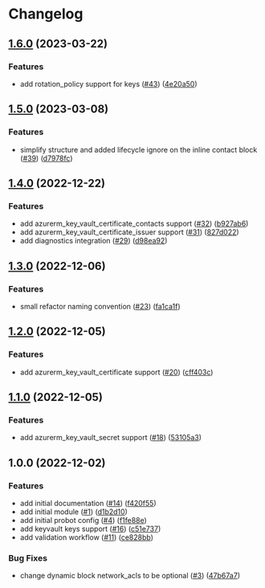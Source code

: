 # Changelog

## [1.6.0](https://github.com/aztfmods/module-azurerm-kv/compare/v1.5.0...v1.6.0) (2023-03-22)


### Features

* add rotation_policy support for keys ([#43](https://github.com/aztfmods/module-azurerm-kv/issues/43)) ([4e20a50](https://github.com/aztfmods/module-azurerm-kv/commit/4e20a50da3a3ed512b50bb9973e3f9e4a8a56784))

## [1.5.0](https://github.com/aztfmods/module-azurerm-kv/compare/v1.4.0...v1.5.0) (2023-03-08)


### Features

* simplify structure and added lifecycle ignore on the inline contact block ([#39](https://github.com/aztfmods/module-azurerm-kv/issues/39)) ([d7978fc](https://github.com/aztfmods/module-azurerm-kv/commit/d7978fcc0b4a8c8780690f5e50d0d90cbf2f24df))

## [1.4.0](https://github.com/aztfmods/module-azurerm-kv/compare/v1.3.0...v1.4.0) (2022-12-22)


### Features

* add azurerm_key_vault_certificate_contacts support ([#32](https://github.com/aztfmods/module-azurerm-kv/issues/32)) ([b927ab6](https://github.com/aztfmods/module-azurerm-kv/commit/b927ab6be15fcab279540d8fa9cb391ef62d8432))
* add azurerm_key_vault_certificate_issuer support ([#31](https://github.com/aztfmods/module-azurerm-kv/issues/31)) ([827d022](https://github.com/aztfmods/module-azurerm-kv/commit/827d022b23712a91074c5320459f5aaed9e60205))
* add diagnostics integration ([#29](https://github.com/aztfmods/module-azurerm-kv/issues/29)) ([d98ea92](https://github.com/aztfmods/module-azurerm-kv/commit/d98ea926f86ab27cbe3fdc1ff5a40afbff951a94))

## [1.3.0](https://github.com/aztfmods/module-azurerm-kv/compare/v1.2.0...v1.3.0) (2022-12-06)


### Features

* small refactor naming convention ([#23](https://github.com/aztfmods/module-azurerm-kv/issues/23)) ([fa1ca1f](https://github.com/aztfmods/module-azurerm-kv/commit/fa1ca1fbb2f493a1c9efd030ec8f4d0b443d9287))

## [1.2.0](https://github.com/aztfmods/module-azurerm-kv/compare/v1.1.0...v1.2.0) (2022-12-05)


### Features

* add azurerm_key_vault_certificate support ([#20](https://github.com/aztfmods/module-azurerm-kv/issues/20)) ([cff403c](https://github.com/aztfmods/module-azurerm-kv/commit/cff403c56bac416bf44808cf176df76f34885f1d))

## [1.1.0](https://github.com/aztfmods/module-azurerm-kv/compare/v1.0.0...v1.1.0) (2022-12-05)


### Features

* add azurerm_key_vault_secret support ([#18](https://github.com/aztfmods/module-azurerm-kv/issues/18)) ([53105a3](https://github.com/aztfmods/module-azurerm-kv/commit/53105a30706a6da025266c9d948b94c3e7673d0a))

## 1.0.0 (2022-12-02)


### Features

* add initial documentation ([#14](https://github.com/aztfmods/module-azurerm-kv/issues/14)) ([f420f55](https://github.com/aztfmods/module-azurerm-kv/commit/f420f55f59847e9fd9459cec72c88d9ecfa01f9c))
* add initial module ([#1](https://github.com/aztfmods/module-azurerm-kv/issues/1)) ([d1b2d10](https://github.com/aztfmods/module-azurerm-kv/commit/d1b2d108b6618f8b0c639ee723fb6462efe29272))
* add initial probot config ([#4](https://github.com/aztfmods/module-azurerm-kv/issues/4)) ([f1fe88e](https://github.com/aztfmods/module-azurerm-kv/commit/f1fe88e8a432ea6318e465cfb1c230f786a5112c))
* add keyvault keys support ([#16](https://github.com/aztfmods/module-azurerm-kv/issues/16)) ([c51e737](https://github.com/aztfmods/module-azurerm-kv/commit/c51e73712c941316dc382875b34aef2c64433496))
* add validation workflow ([#11](https://github.com/aztfmods/module-azurerm-kv/issues/11)) ([ce828bb](https://github.com/aztfmods/module-azurerm-kv/commit/ce828bb180014462ba8d1a96f726e16d5a3b5770))


### Bug Fixes

* change dynamic block network_acls to be optional ([#3](https://github.com/aztfmods/module-azurerm-kv/issues/3)) ([47b67a7](https://github.com/aztfmods/module-azurerm-kv/commit/47b67a740e74c36eac3df95cffd291814a6feff4))
